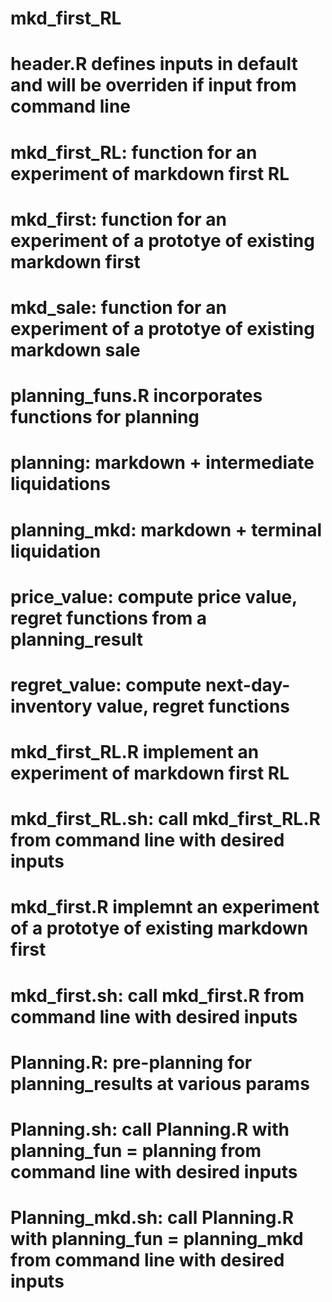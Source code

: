# mkd_first_RL
# header.R defines inputs in default and will be overriden if input from command line
#   mkd_first_RL: function for an experiment of markdown first RL
#   mkd_first: function for an experiment of a prototye of existing markdown first
#   mkd_sale: function for an experiment of a prototye of existing markdown sale
# planning_funs.R incorporates functions for planning
#   planning: markdown + intermediate liquidations
#   planning_mkd: markdown + terminal liquidation
#   price_value: compute price value, regret functions from a planning_result
#   regret_value: compute next-day-inventory value, regret functions
# mkd_first_RL.R implement an experiment of markdown first RL
# mkd_first_RL.sh: call mkd_first_RL.R from command line with desired inputs
# mkd_first.R implemnt an experiment of a prototye of existing markdown first
# mkd_first.sh: call mkd_first.R from command line with desired inputs
# Planning.R: pre-planning for planning_results at various params
# Planning.sh: call Planning.R with planning_fun = planning from command line with desired inputs
# Planning_mkd.sh: call Planning.R with planning_fun = planning_mkd from command line with desired inputs
